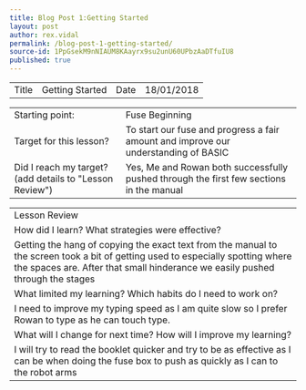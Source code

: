 ```yaml
---
title: Blog Post 1:Getting Started
layout: post
author: rex.vidal
permalink: /blog-post-1-getting-started/
source-id: 1PpGsekM9nNIAUM8KAayrx9su2unU60UPbzAaDTfuIU8
published: true
---
```

<table>
  <tr>
    <td>Title</td>
    <td>
Getting Started</td>
    <td>Date</td>
    <td>
18/01/2018</td>
  </tr>
</table>


<table>
  <tr>
    <td>Starting point:</td>
    <td>
Fuse Beginning</td>
  </tr>
  <tr>
    <td>Target for this lesson?</td>
    <td>
To start our fuse and progress a fair amount and improve our understanding of BASIC</td>
  </tr>
  <tr>
    <td>Did I reach my target? 
(add details to "Lesson Review")</td>
    <td> 
Yes, Me and Rowan both successfully pushed through the first few sections in the manual</td>
  </tr>
</table>


<table>
  <tr>
    <td>Lesson Review</td>
  </tr>
  <tr>
    <td>How did I learn? What strategies were effective? </td>
  </tr>
  <tr>
    <td>
Getting the hang of copying the exact text from the manual to the screen took a bit of getting used to especially spotting where the spaces are. After that small hinderance we easily pushed through the stages</td>
  </tr>
  <tr>
    <td>What limited my learning? Which habits do I need to work on? </td>
  </tr>
  <tr>
    <td>
I need to improve my typing speed as I am quite slow so I prefer Rowan to type as he can touch type. </td>
  </tr>
  <tr>
    <td>What will I change for next time? How will I improve my learning?</td>
  </tr>
  <tr>
    <td>
I will try to read the booklet quicker and try to be as effective as I can be when doing the fuse box to push as quickly as I can to the robot arms</td>
  </tr>
</table>


